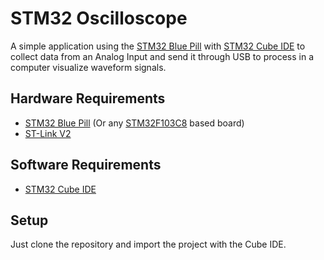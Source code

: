 # STM32 Oscilloscope

A simple application using the [STM32 Blue Pill](https://stm32-base.org/boards/STM32F103C8T6-Blue-Pill.html) with [STM32 Cube IDE](https://www.st.com/en/development-tools/stm32cubeide.html) to collect data from an Analog Input and send it through USB to process in a computer visualize waveform signals. 

## Hardware Requirements
- [STM32 Blue Pill](https://stm32-base.org/boards/STM32F103C8T6-Blue-Pill.html) (Or any [STM32F103C8](https://www.st.com/en/microcontrollers-microprocessors/stm32f103c8.html) based board)
- [ST-Link V2](https://www.st.com/en/development-tools/st-link-v2.html)

## Software Requirements
- [STM32 Cube IDE](https://www.st.com/en/development-tools/stm32cubeide.html)

## Setup
Just clone the repository and import the project with the Cube IDE.
